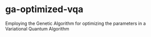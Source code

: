 # ga-optimized-vqa
Employing the Genetic Algorithm for optimizing the parameters in a Variational Quantum Algorithm

